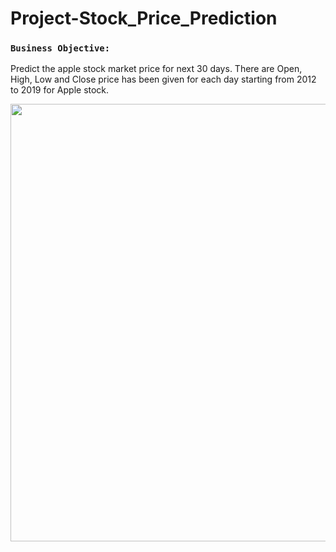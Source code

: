 # Project-Stock_Price_Prediction
### `Business Objective:`
Predict the apple stock market price for next 30 days.  There are Open, High, Low and Close price has been given for each day starting from 2012 to 2019 for Apple stock. 

<div align="center">
    <img src="https://github.com/ShubhamMore4/Project-Stock_Price_Prediction/blob/master/Images/Stock%20Price%20image.JPG" width="700" />
</div>
